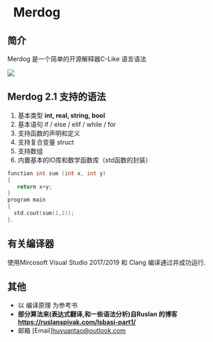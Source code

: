 
#   Merdog
## 简介
Merdog 是一个简单的开源解释器C-Like 语言语法

[![](https://img.shields.io/github/languages/top/HttoHu/Merdog)](http://www.cplusplus.com/)  

## Merdog 2.1 支持的语法
1. 基本类型 **int, real, string, bool**
2. 基本语句 if / else / elif / while / for
3. 支持函数的声明和定义
4. 支持复合变量 struct
5. 支持数组
6. 内置基本的IO库和数学函数库（std函数的封装）
```c++
function int sum (int x, int y)
{
   return x+y;
}
program main
{
  std.cout(sum(1,2));
}.
```

## 有关编译器
使用Mircosoft Visual Studio 2017/2019 和 Clang 编译通过并成功运行.

## 其他
* 以 编译原理 为参考书
* **部分算法来(表达式翻译,和一些语法分析)自Ruslan 的博客 https://ruslanspivak.com/lsbasi-part1/**
* 邮箱 [Email]huyuantao@outlook.com

